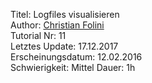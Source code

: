 Titel: Logfiles visualisieren  
Author: <a href="mailto:christian.folini@netnea.com">Christian Folini</a>  
Tutorial Nr: 11  
Letztes Update: 17.12.2017  
Erscheinungsdatum: 12.02.2016  
Schwierigkeit: Mittel
Dauer: 1h  
